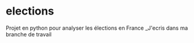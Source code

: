 # elections
Projet en python pour analyser les élections en France
_J'ecris dans ma branche de travail
